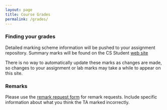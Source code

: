 ```yaml
---
layout: page
title: Course Grades
permalink: /grades/
---
```


### Finding your grades

Detailed marking scheme information will be pushed to your assignment repository.  Summary marks will be found on the CS Student [web site](https://www.teach.cs.toronto.edu/students/)

There is no way to automatically update these marks as changes are made, so changes to your assignment or lab marks may take a while to appear on this site.


### Remarks
Please use the  [remark request form](https://wwwcgi.cdf.toronto.edu/~cs309hf/cgi-bin/remark-request.cgi?course=csc309h) for remark requests.  Include specific information about what you think the TA marked incorrectly.

